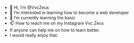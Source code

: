 - 👋 Hi, I’m @VvcZeus
- 👀 I’m interested in learning how to become a web developer
- 🌱 I’m currently learning the basic
- 📫 How to reach me on my Instagram Vvc.Zeus
-  If anyone can help me on how to learn better.
-  I would really enjoy that.
